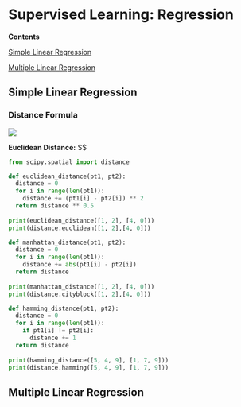 # Supervised Learning: Regression

**Contents**

[Simple Linear Regression](#SLR)

[Multiple Linear Regression](#MLR)

## Simple Linear Regression

<a name="SLR"/>

### Distance Formula

<img src="https://render.githubusercontent.com/render/math?math=\sqrt{(a_{1}-b_{1})^{2} + (a_{2}-b_{2})^{2} + \cdots + (a_{n}-b_{n})^{2}}">

**Euclidean Distance:** $$

```python
from scipy.spatial import distance

def euclidean_distance(pt1, pt2):
  distance = 0
  for i in range(len(pt1)):
    distance += (pt1[i] - pt2[i]) ** 2
  return distance ** 0.5
  
print(euclidean_distance([1, 2], [4, 0]))
print(distance.euclidean([1, 2],[4, 0]))
```

```python
def manhattan_distance(pt1, pt2):
  distance = 0
  for i in range(len(pt1)):
    distance += abs(pt1[i] - pt2[i])
  return distance
  
print(manhattan_distance([1, 2], [4, 0]))
print(distance.cityblock([1, 2],[4, 0]))
```

```python
def hamming_distance(pt1, pt2):
  distance = 0
  for i in range(len(pt1)):
    if pt1[i] != pt2[i]:
      distance += 1
  return distance
  
print(hamming_distance([5, 4, 9], [1, 7, 9]))
print(distance.hamming([5, 4, 9], [1, 7, 9]))
```


## Multiple Linear Regression

<a name="MLR"/>
